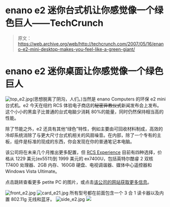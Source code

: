 # enano e2 迷你台式机让你感觉像一个绿色巨人——TechCrunch

> 原文：<https://web.archive.org/web/http://techcrunch.com/2007/05/16/enano-e2-mini-desktop-makes-you-feel-like-a-green-giant/>

# enano e2 迷你桌面让你感觉像一个绿色巨人

![top_e2.jpg](img/7d7a87e3ad1f156f1a39dbb51c675bc1.png)(思想脱离了阴沟，人们。)当然是 enano Computers 的环保 e2 mini 台式机。e2 今天在纽约 RCS 体验电子商店的~~秘密异教仪式~~新闻发布会上发布。这个小小的黑盒子比普通的台式电脑少消耗 80%的能量，同时仍然保持相当高的性能。

除了节能之外，e2 还具有其他“绿色”特性，例如主要由可回收材料制成，高效的冷却系统消除了与更大尺寸台式机相关的风扇噪音。在内部，除了一个专有的主板，组件是标准的现成的东西，你会发现在你的普通笔记本电脑。

该公司将在未来几个月推出更多配置，但 [RCS Experience](https://web.archive.org/web/20210226165819/http://www.rcsexperience.com/) 目前有四种选择，价格从 1229 美元(ex5511)到 1999 美元的 ex7400U，包括英特尔酷睿 2 双核 T7400 处理器、2GB 内存、160GB 硬盘、电视调谐器、媒体中心遥控器和 Windows Vista Ultimate。

点击跳转查看更多 petite PC 的图片，或点击[该公司的网站获取更多信息](https://web.archive.org/web/20210226165819/http://www.enanocomputers.com/products/desktops/index.aspx)。

 ![front_e2.jpg](img/0326b91dfe63025492b69214ff5d64b6.png)
![card_e21.jpg](img/0fc05eea188a04b938cf1304ea0122da.png)
所有型号都在前面包含一个 3 合 1 读卡器以及内置 802.11g 无线和蓝牙。
![side_e2.jpg](img/2cd5484f3d07c0b79fc88f1f8c67dd46.png)
![](img/c191365a54761724a4f2ae247e01250c.png)